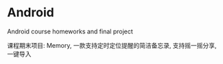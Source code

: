 # Android
Android course homeworks and final project

课程期末项目: Memory, 一款支持定时定位提醒的简洁备忘录, 支持摇一摇分享, 一键导入
